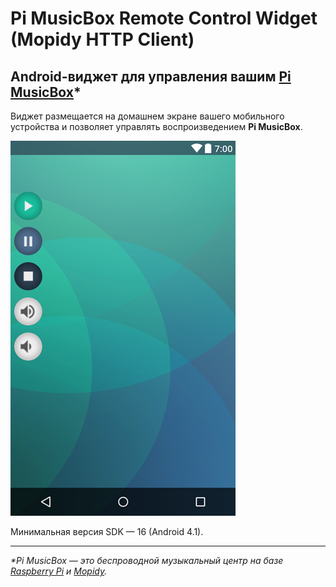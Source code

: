# Pi MusicBox Remote Control Widget (Mopidy HTTP Client)

## Android-виджет для управления вашим [Pi MusicBox](http://www.pimusicbox.com/)*

Виджет размещается на домашнем экране вашего мобильного устройства и позволяет управлять воспроизведением **Pi MusicBox**.

![MusicBox Remote Control Widget](https://github.com/leje-space/musicbox-control/raw/master/images/preview.png)

Минимальная версия SDK — 16 (Android 4.1).

**********************

*\*Pi MusicBox — это беспроводной музыкальный центр на базе [Raspberry Pi](https://ru.wikipedia.org/wiki/Raspberry_Pi) и [Mopidy](https://www.mopidy.com/).*
